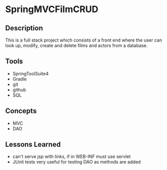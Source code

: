 # SpringMVCFilmCRUD

## Description
This is a full stack project which consists of a front end where the user can look up, modify, create and delete films and actors from a database. 

## Tools
- SpringToolSuite4
- Gradle
- git
- github
- SQL

## Concepts
- MVC
- DAO

## Lessons Learned
- can't serve jsp with links, if in WEB-INF must use servlet
- JUnit tests very useful for testing DAO as methods are added

